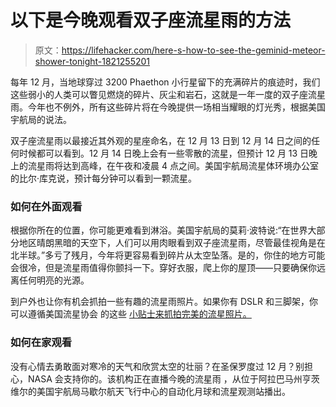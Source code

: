 # 以下是今晚观看双子座流星雨的方法

> 原文：<https://lifehacker.com/here-s-how-to-see-the-geminid-meteor-shower-tonight-1821255201>

每年 12 月，当地球穿过 3200 Phaethon 小行星留下的充满碎片的痕迹时，我们这些弱小的人类可以瞥见燃烧的碎片、灰尘和岩石，这就是一年一度的双子座流星雨。今年也不例外，所有这些碎片将在今晚提供一场相当耀眼的灯光秀，根据美国宇航局的说法。



双子座流星雨以最接近其外观的星座命名，在 12 月 13 日到 12 月 14 日之间的任何时候都可以看到。12 月 14 日晚上会有一些零散的流星，但预计 12 月 13 日晚上的流星雨将达到高峰，在午夜和凌晨 4 点之间。美国宇航局流星体环境办公室的比尔·库克说，预计每分钟可以看到一颗流星。

### **如何在外面观看**

根据你所在的位置，你可能更难看到淋浴。美国宇航局的莫莉·波特说:“在世界大部分地区晴朗黑暗的天空下，人们可以用肉眼看到双子座流星雨，尽管最佳视角是在北半球。”多亏了残月，今年将更容易看到碎片从太空坠落。是的，你住的地方可能会很冷，但是流星雨值得你颤抖一下。穿好衣服，爬上你的屋顶——只要确保你远离任何明亮的光源。

到户外也让你有机会抓拍一些有趣的流星雨照片。如果你有 DSLR 和三脚架，你可以遵循美国流星协会 的这些 [小贴士来抓拍完美的流星照片。](https://www.amsmeteors.org/meteor-showers/how-to-photograph-meteors-with-a-dslr/)

### **如何在家观看**

没有心情去勇敢面对寒冷的天气和欣赏太空的壮丽？在圣保罗度过 12 月？别担心，NASA 会支持你的。该机构正在直播今晚的流星雨 ，从位于阿拉巴马州亨茨维尔的美国宇航局马歇尔航天飞行中心的自动化月球和流星观测站播出。